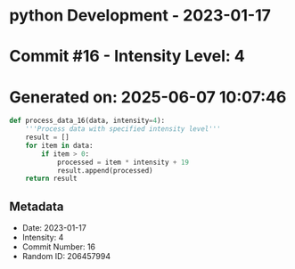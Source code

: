 ﻿# python Development - 2023-01-17
# Commit #16 - Intensity Level: 4
# Generated on: 2025-06-07 10:07:46
```python
def process_data_16(data, intensity=4):
    '''Process data with specified intensity level'''
    result = []
    for item in data:
        if item > 0:
            processed = item * intensity + 19
            result.append(processed)
    return result
```
## Metadata
- Date: 2023-01-17
- Intensity: 4
- Commit Number: 16
- Random ID: 206457994
